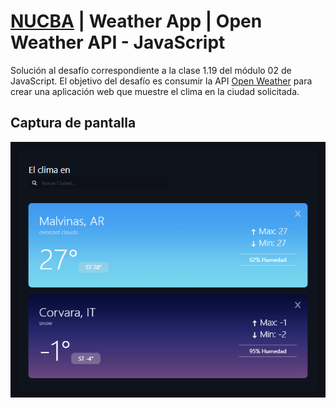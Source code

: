 # [NUCBA](https://nucba.io/codingbootcamp) | Weather App | Open Weather API - JavaScript
Solución al desafío correspondiente a la clase 1.19 del módulo 02 de JavaScript. El objetivo del desafío es consumir la API [Open Weather](https://openweathermap.org/) para crear una aplicación web que muestre el clima en la ciudad solicitada.

## Captura de pantalla
<p align="center">
  <img align="center" alt="card" src="https://github.com/kevinvillabona/NUCBA-WeatherApp/blob/main/assets/ss.png" />
</p>
